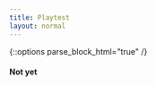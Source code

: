 ```yaml
---
title: Playtest
layout: normal
---
```


{::options parse_block_html="true" /}

<h4 class='link'>Not yet</h4>

<script>
	const start = Date.parse('23 Aug 2019 16:00:00 GMT+12')
	const link = document.querySelector('.link')
	updateLink()
	function updateLink() {
		const now = new Date()
		if (now > start) {
			link.innerHTML = `<a href="https://realm2.herokuapp.com/">Click here to join</a>`
		} else {
			link.innerHTML = `starts in ${Math.floor((start - now) / 1000 / 60)} minutes`
			setTimeout(updateLink, 1000)
		}
	}
</script>